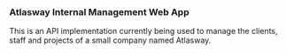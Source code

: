 <h3>Atlasway Internal Management Web App</h3>

This is an API implementation currently being used to manage the clients, staff and projects of a small company named Atlasway.
